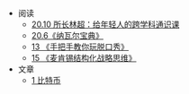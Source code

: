 - 阅读
	- [20.10 所长林超：给年轻人的跨学科通识课](z_文献笔记/20.10%20所长林超：给年轻人的跨学科通识课.md)
	- [20.6《纳瓦尔宝典》](z_文献笔记/20.6《纳瓦尔宝典》.md)
	- [13 《手把手教你玩脱口秀》](z_文献笔记/13%20《手把手教你玩脱口秀》.md)
	- [15 《麦肯锡结构化战略思维》](z_文献笔记/15%20《麦肯锡结构化战略思维》.md)
- 文章
	- [1 比特币](1%20比特币.md)